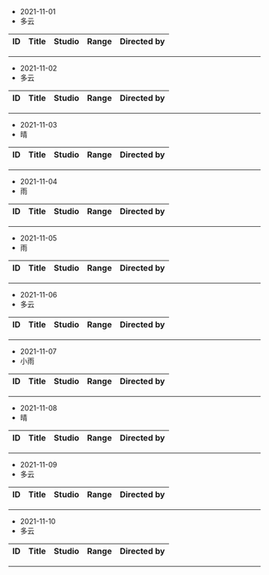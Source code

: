 - 2021-11-01
- 多云

ID|Title|Studio|Range|Directed by
---|---|---|---|---

> 
---
- 2021-11-02
- 多云

ID|Title|Studio|Range|Directed by
---|---|---|---|---

> 
---
- 2021-11-03
- 晴

ID|Title|Studio|Range|Directed by
---|---|---|---|---

> 
---
- 2021-11-04
- 雨

ID|Title|Studio|Range|Directed by
---|---|---|---|---

> 
---
- 2021-11-05
- 雨

ID|Title|Studio|Range|Directed by
---|---|---|---|---

> 
---
- 2021-11-06
- 多云

ID|Title|Studio|Range|Directed by
---|---|---|---|---

> 
---
- 2021-11-07
- 小雨

ID|Title|Studio|Range|Directed by
---|---|---|---|---

> 
---
- 2021-11-08
- 晴

ID|Title|Studio|Range|Directed by
---|---|---|---|---

> 
---
- 2021-11-09
- 多云

ID|Title|Studio|Range|Directed by
---|---|---|---|---

> 
---
- 2021-11-10
- 多云

ID|Title|Studio|Range|Directed by
---|---|---|---|---

> 
---
